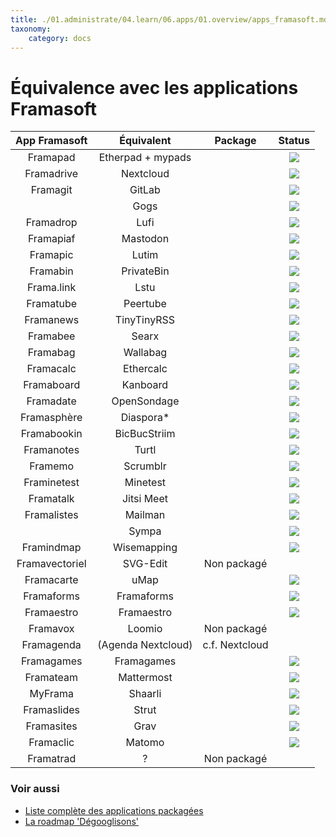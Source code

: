 ```yaml
---
title: ./01.administrate/04.learn/06.apps/01.overview/apps_framasoft.md
taxonomy:
    category: docs
---
```

# Équivalence avec les applications Framasoft

| App Framasoft  | Équivalent          | Package                                                                                                | Status |
| :---:          | :---:               | :---:                                                                                                  | :---:  |
| Framapad       | Etherpad + mypads   | [<span class="glyphicon glyphicon-gift"></span>](https://github.com/YunoHost-Apps/etherpad_mypads_ynh) | ![](https://dash.yunohost.org/integration/etherpad_mypads.svg) |
| Framadrive     | Nextcloud           | [<span class="glyphicon glyphicon-gift"></span>](https://github.com/YunoHost-apps/nextcloud_ynh)       | ![](https://dash.yunohost.org/integration/nextcloud.svg) |
| Framagit       | GitLab              | [<span class="glyphicon glyphicon-gift"></span>](https://github.com/YunoHost-Apps/gitlab_ynh)          | ![](https://dash.yunohost.org/integration/gitlab.svg) |
|                | Gogs                | [<span class="glyphicon glyphicon-gift"></span>](https://github.com/YunoHost-Apps/gogs_ynh)            | ![](https://dash.yunohost.org/integration/gogs.svg) |
| Framadrop      | Lufi                | [<span class="glyphicon glyphicon-gift"></span>](https://github.com/YunoHost-Apps/lufi_ynh)            | ![](https://dash.yunohost.org/integration/lufi.svg) |
| Framapiaf      | Mastodon            | [<span class="glyphicon glyphicon-gift"></span>](https://github.com/YunoHost-Apps/mastodon_ynh)        | ![](https://dash.yunohost.org/integration/mastodon.svg) |
| Framapic       | Lutim               | [<span class="glyphicon glyphicon-gift"></span>](https://github.com/YunoHost-Apps/lutim_ynh)           | ![](https://dash.yunohost.org/integration/lutim.svg) |
| Framabin       | PrivateBin          | [<span class="glyphicon glyphicon-gift"></span>](https://github.com/YunoHost-apps/zerobin_ynh)         | ![](https://dash.yunohost.org/integration/zerobin.svg) |
| Frama.link     | Lstu                | [<span class="glyphicon glyphicon-gift"></span>](https://github.com/YunoHost-Apps/lstu_ynh)            | ![](https://dash.yunohost.org/integration/lstu.svg) |
| Framatube      | Peertube            | [<span class="glyphicon glyphicon-gift"></span>](https://github.com/YunoHost-Apps/peertube_ynh)        | ![](https://dash.yunohost.org/integration/peertube.svg) |
| Framanews      | TinyTinyRSS         | [<span class="glyphicon glyphicon-gift"></span>](https://github.com/YunoHost-apps/ttrss_ynh)           | ![](https://dash.yunohost.org/integration/ttrss.svg) |
| Framabee       | Searx               | [<span class="glyphicon glyphicon-gift"></span>](https://github.com/YunoHost-Apps/searx_ynh)           | ![](https://dash.yunohost.org/integration/searx.svg) |
| Framabag       | Wallabag            | [<span class="glyphicon glyphicon-gift"></span>](https://github.com/YunoHost-Apps/wallabag_ynh)        | ![](https://dash.yunohost.org/integration/wallabag.svg) |
| Framacalc      | Ethercalc           | [<span class="glyphicon glyphicon-gift"></span>](https://github.com/YunoHost-Apps/ethercalc_ynh)       | ![](https://dash.yunohost.org/integration/ethercalc.svg) |
| Framaboard     | Kanboard            | [<span class="glyphicon glyphicon-gift"></span>](https://github.com/YunoHost-Apps/kanboard_ynh)        | ![](https://dash.yunohost.org/integration/kanboard.svg) |
| Framadate      | OpenSondage         | [<span class="glyphicon glyphicon-gift"></span>](https://github.com/YunoHost-Apps/opensondage_ynh)     | ![](https://dash.yunohost.org/integration/opensondage.svg) |
| Framasphère    | Diaspora*           | [<span class="glyphicon glyphicon-gift"></span>](https://github.com/aymhce/diaspora_ynh)               | ![](https://dash.yunohost.org/integration/diaspora.svg) |
| Framabookin    | BicBucStriim        | [<span class="glyphicon glyphicon-gift"></span>](https://github.com/YunoHost-Apps/BicBucStriim_ynh)    | ![](https://dash.yunohost.org/integration/BicBucStriim.svg) |
| Framanotes     | Turtl               | [<span class="glyphicon glyphicon-gift"></span>](https://github.com/YunoHost-Apps/Turtl_ynh)           | ![](https://dash.yunohost.org/integration/Turtl.svg) |
| Framemo        | Scrumblr            | [<span class="glyphicon glyphicon-gift"></span>](https://github.com/YunoHost-Apps/scrumblr_ynh)        | ![](https://dash.yunohost.org/integration/scumblr.svg) |
| Framinetest    | Minetest            | [<span class="glyphicon glyphicon-gift"></span>](https://github.com/YunoHost-Apps/minetest_ynh)        | ![](https://dash.yunohost.org/integration/minetest.svg) |
| Framatalk      | Jitsi Meet          | [<span class="glyphicon glyphicon-gift"></span>](https://github.com/YunoHost-Apps/jitsi_ynh)           | ![](https://dash.yunohost.org/integration/jitsi.svg) |
| Framalistes    | Mailman             | [<span class="glyphicon glyphicon-gift"></span>](https://github.com/YunoHost-Apps/mailman_ynh)         | ![](https://dash.yunohost.org/integration/mailman.svg) |
|                | Sympa               | [<span class="glyphicon glyphicon-gift"></span>](https://github.com/alexAubin/sympa_ynh)               | ![](https://dash.yunohost.org/integration/sympa.svg) |
| Framindmap     | Wisemapping         | [<span class="glyphicon glyphicon-gift"></span>](https://github.com/YunoHost-Apps/wisemapping_ynh)         | ![](https://dash.yunohost.org/integration/wisemapping.svg) |
| Framavectoriel | SVG-Edit            | Non packagé                                          | |
| Framacarte     | uMap                | [<span class="glyphicon glyphicon-gift"></span>](https://github.com/YunoHost-Apps/umap_ynh)            |![](https://dash.yunohost.org/integration/umap.svg) |
| Framaforms     | Framaforms          | [<span class="glyphicon glyphicon-gift"></span>](https://github.com/YunoHost-Apps/framaforms_ynh)      |![](https://dash.yunohost.org/integration/framaforms.svg) |
| Framaestro     | Framaestro          | [<span class="glyphicon glyphicon-gift"></span>](https://github.com/YunoHost-Apps/framaestro_ynh)      |![](https://dash.yunohost.org/integration/framaestro.svg) |
| Framavox       | Loomio              | Non packagé                                          | |
| Framagenda     | (Agenda Nextcloud)  | c.f. Nextcloud                                          | |
| Framagames     | Framagames          | [<span class="glyphicon glyphicon-gift"></span>](https://github.com/YunoHost-Apps/framagames_ynh)      |![](https://dash.yunohost.org/integration/framagames.svg) |
| Framateam      | Mattermost          | [<span class="glyphicon glyphicon-gift"></span>](https://github.com/YunoHost-Apps/mattermost_ynh)      |![](https://dash.yunohost.org/integration/mattermost.svg) |
| MyFrama        | Shaarli             | [<span class="glyphicon glyphicon-gift"></span>](https://github.com/YunoHost-Apps/shaarli_ynh)      |![](https://dash.yunohost.org/integration/shaarli.svg) |
| Framaslides    | Strut               | [<span class="glyphicon glyphicon-gift"></span>](https://github.com/YunoHost-Apps/strut_ynh)      |![](https://dash.yunohost.org/integration/strut.svg) |
| Framasites     | Grav                | [<span class="glyphicon glyphicon-gift"></span>](https://github.com/YunoHost-Apps/grav_ynh)      |![](https://dash.yunohost.org/integration/grav.svg) |
| Framaclic      | Matomo              | [<span class="glyphicon glyphicon-gift"></span>](https://github.com/YunoHost-Apps/matomo_ynh)      |![](https://dash.yunohost.org/integration/matomo.svg) |
| Framatrad     | ?                    | Non packagé                                          | |

### Voir aussi

- [Liste complète des applications packagées](/apps)
- [La roadmap 'Dégooglisons'](https://github.com/YunoHost/issues/milestone/13)

